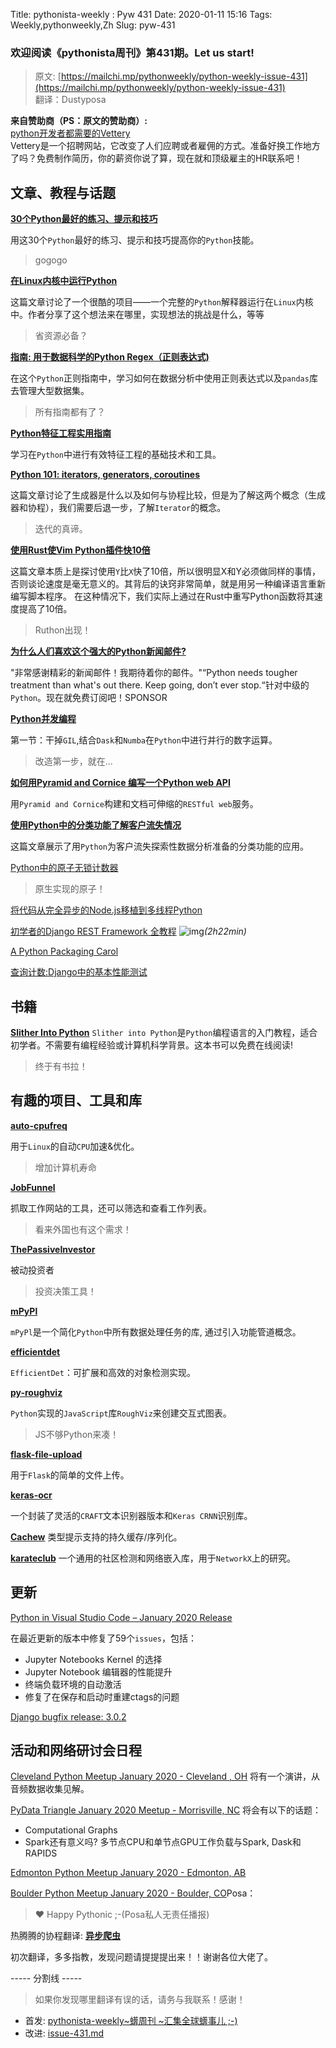 Title: pythonista-weekly : Pyw 431
Date: 2020-01-11 15:16
Tags: Weekly,pythonweekly,Zh 
Slug: pyw-431

### 欢迎阅读《pythonista周刊》第431期。Let us start!


>原文: [https://mailchi.mp/pythonweekly/python-weekly-issue-431](https://mailchi.mp/pythonweekly/python-weekly-issue-431)  
>翻译：Dustyposa

**来自赞助商（PS：原文的赞助商）:**  
[python开发者都需要的Vettery](https://www.vettery.com/tech?utm_source=newsletter&utm_medium=pythonweekly&utm_term=tech&utm_content=grouped&utm_campaign=ad-77579)  
Vettery是一个招聘网站，它改变了人们应聘或者雇佣的方式。准备好换工作地方了吗？免费制作简历，你的薪资你说了算，现在就和顶级雇主的HR联系吧！


## 文章、教程与话题
**[30个Python最好的练习、提示和技巧](https://t.co/zGlFseuoLG)** 

用这30个`Python`最好的练习、提示和技巧提高你的`Python`技能。

> gogogo

**[在Linux内核中运行Python](https://t.co/rJvjoUo4pf)**

这篇文章讨论了一个很酷的项目——一个完整的`Python`解释器运行在`Linux`内核中。作者分享了这个想法来在哪里，实现想法的挑战是什么，等等

> 省资源必备？



**[指南: 用于数据科学的Python Regex（正则表达式)](https://www.dataquest.io/blog/regular-expressions-data-scientists/)**

在这个`Python`正则指南中，学习如何在数据分析中使用正则表达式以及`pandas`库去管理大型数据集。

> 所有指南都有了？

**[Python特征工程实用指南](https://heartbeat.fritz.ai/a-practical-guide-to-feature-engineering-in-python-8326e40747c8)**

学习在`Python`中进行有效特征工程的基础技术和工具。

**[Python 101: iterators, generators, coroutines](https://www.integralist.co.uk/posts/python-generators/)**

这篇文章讨论了生成器是什么以及如何与协程比较，但是为了解这两个概念（生成器和协程），我们需要后退一步，了解`Iterator`的概念。

> 迭代的真谛。

**[使用Rust使Vim Python插件快10倍](http://liuchengxu.org/posts/speed-up-vim-python-plugin-using-rust/)**

这篇文章本质上是探讨使用`Y`比`X`快了10倍，所以很明显X和Y必须做同样的事情，否则谈论速度是毫无意义的。其背后的诀窍非常简单，就是用另一种编译语言重新编写脚本程序。 在这种情况下，我们实际上通过在Rust中重写Python函数将其速度提高了10倍。

> Ruthon出现！

**[为什么人们喜欢这个强大的Python新闻邮件?](https://powerfulpython.com/newsletter/?utm_source=pythonweekly&utm_medium=newsletter&utm_campaign=2019-01-09)**

"非常感谢精彩的新闻邮件！我期待着你的邮件。"“Python needs tougher treatment than what's out there. Keep going, don’t ever stop.“针对中级的`Python`。现在就免费订阅吧！SPONSOR

**[Python并发编程](https://blog.esciencecenter.nl/parallel-programming-in-python-7fd62c90217d)**

第一节：干掉`GIL`,结合`Dask`和`Numba`在`Python`中进行并行的数字运算。

> 改造第一步，就在...

**[如何用Pyramid and Cornice 编写一个Python web API ](https://opensource.com/article/20/1/python-web-api-pyramid-cornice)** 

用`Pyramid and Cornice`构建和文档可伸缩的`RESTful web`服务。



**[使用Python中的分类功能了解客户流失情况](https://datascienceplus.com/understanding-customer-attrition-using-categorical-features-in-python/)**

这篇文章展示了用`Python`为客户流失探索性数据分析准备的分类功能的应用。



[Python中的原子无锁计数器](https://julien.danjou.info/atomic-lock-free-counters-in-python/)

> 原生实现的原子！



[将代码从完全异步的Node.js移植到多线程Python](https://t.co/YytjAeBzrz)

[初学者的Django REST Framework 全教程](https://www.youtube.com/watch?v=B38aDwUpcFc) ![img](https://gallery.mailchimp.com/e2e180baf855ac797ef407fc7/images/8def3887-e9e9-4a48-95e0-74045a6a23fc.png)*(2h22min)*

[A Python Packaging Carol](https://www.b-list.org/weblog/2020/jan/05/packaging/)

[查询计数:Django中的基本性能测试](https://www.vinta.com.br/blog/2020/counting-queries-basic-performance-testing-in-django/)

## 书籍

**[Slither Into Python](https://www.slitherintopython.com/)**
`Slither into Python`是`Python`编程语言的入门教程，适合初学者。不需要有编程经验或计算机科学背景。这本书可以免费在线阅读!

> 终于有书拉！

## 有趣的项目、工具和库

**[auto-cpufreq](https://github.com/AdnanHodzic/auto-cpufreq)**

用于`Linux`的自动`CPU`加速&优化。

> 增加计算机寿命

**[JobFunnel](https://github.com/PaulMcInnis/JobFunnel)**

抓取工作网站的工具，还可以筛选和查看工作列表。

> 看来外国也有这个需求！

**[ThePassiveInvestor](https://github.com/JerBouma/ThePassiveInvestor)**

被动投资者

> 投资决策工具！

**[mPyPl](http://soshnikov.com/mPyPl/)** 

`mPyPl`是一个简化`Python`中所有数据处理任务的库, 通过引入功能管道概念。

**[efficientdet](https://github.com/signatrix/efficientdet)**

`EfficientDet`：可扩展和高效的对象检测实现。

**[py-roughviz](https://github.com/charlesdong1991/py-roughviz)**

`Python`实现的`JavaScript`库`RoughViz`来创建交互式图表。

> JS不够Python来凑！

**[flask-file-upload](https://github.com/joegasewicz/Flask-File-Upload)**

用于`Flask`的简单的文件上传。



**[keras-ocr](https://github.com/faustomorales/keras-ocr)**

一个封装了灵活的`CRAFT`文本识别器版本和`Keras CRNN`识别库。

**[Cachew](https://github.com/karlicoss/cachew)**
类型提示支持的持久缓存/序列化。

**[karateclub](https://github.com/benedekrozemberczki/karateclub)**
一个通用的社区检测和网络嵌入库，用于`NetworkX`上的研究。

## 更新

[Python in Visual Studio Code – January 2020 Release](https://devblogs.microsoft.com/python/python-in-visual-studio-code-january-2020-release/)

在最近更新的版本中修复了59个`issues`，包括：

- Jupyter Notebooks  Kernel 的选择
- Jupyter Notebook 编辑器的性能提升
- 终端负载环境的自动激活
- 修复了在保存和启动时重建ctags的问题

[Django bugfix release: 3.0.2](https://www.djangoproject.com/weblog/2020/jan/02/django-bugfix-release-302/)

## 活动和网络研讨会日程

[Cleveland Python Meetup January 2020 - Cleveland , OH](https://www.meetup.com/Cleveland-Area-Python-Interest-Group/events/wrwphqybccbrb/)
将有一个演讲，从音频数据收集见解。

[PyData Triangle January 2020 Meetup - Morrisville, NC](https://www.meetup.com/PyData-Triangle/events/267006605/)
将会有以下的话题：

- Computational Graphs
- Spark还有意义吗? 多节点CPU和单节点GPU工作负载与Spark, Dask和RAPIDS


[Edmonton Python Meetup January 2020 - Edmonton, AB](https://www.meetup.com/startupedmonton/events/dtflxjybccbrb/)

[Boulder Python Meetup January 2020 - Boulder, CO](https://www.meetup.com/BoulderPython/events/vcmckrybccbsb/)Posa：

> ❤️ Happy Pythonic ;-(Posa私人无责任播报)  

热腾腾的协程翻译: **[异步爬虫](https://github.com/Dustyposa/goSpider/blob/master/python_advance/%E7%BF%BB%E8%AF%91%E8%AE%A1%E5%88%92/%E5%BC%82%E6%AD%A5%E7%88%AC%E8%99%AB)**

初次翻译，多多指教，发现问题请提提提出来！！谢谢各位大佬了。

----- 分割线 -----

> 如果你发现哪里翻译有误的话，请务与我联系！感谢！
>




- 首发: [pythonista-weekly~蠎周刊 ~汇集全球蠎事儿 ;-)](http://weekly.pychina.org/python-weekly/pyw-431.html)
- 改进: [issue-431.md](https://github.com/PyChina/weekly/blob/master/content/python-weekly/issue%23431.md)


